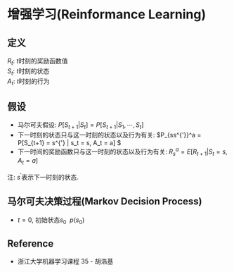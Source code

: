 # 增强学习(Reinformance Learning)

## 定义
$R_t$: $t$时刻的奖励函数值  
$S_t$: $t$时刻的状态  
$A_t$: $t$时刻的行为

## 假设
* 马尔可夫假设: $P[S_{t+1} | S_t] = P[S_{t+1} | S_1, \cdots, S_t]$
* 下一时刻的状态只与这一时刻的状态以及行为有关: $P_{ss^{'}}^a = P[S_{t+1} = s^{'} | s_t = s, A_t = a] $
* 下一时间的奖励函数只与这一时刻的状态以及行为有关: $R_s^a = E[R_{t+1} | S_t= s, A_t = a]$  

注: $s^{'}$表示下一时刻的状态.

## 马尔可夫决策过程(Markov Decision Process)
* $t=0$, 初始状态$s_0 ~~ p(s_0)$

## Reference
* 浙江大学机器学习课程 35 - 胡浩基
